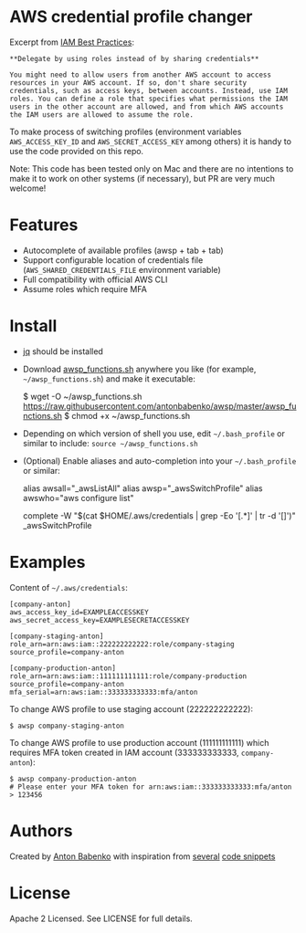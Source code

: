 # AWS credential profile changer

Excerpt from [IAM Best Practices](http://docs.aws.amazon.com/IAM/latest/UserGuide/best-practices.html#delegate-using-roles):

    **Delegate by using roles instead of by sharing credentials**

    You might need to allow users from another AWS account to access resources in your AWS account. If so, don't share security credentials, such as access keys, between accounts. Instead, use IAM roles. You can define a role that specifies what permissions the IAM users in the other account are allowed, and from which AWS accounts the IAM users are allowed to assume the role.

To make process of switching profiles (environment variables `AWS_ACCESS_KEY_ID` and `AWS_SECRET_ACCESS_KEY` among others) it is handy to use the code provided on this repo.

Note: This code has been tested only on Mac and there are no intentions to make it to work on other systems (if necessary), but PR are very much welcome!

Features
========

* Autocomplete of available profiles (awsp + tab + tab)
* Support configurable location of credentials file (`AWS_SHARED_CREDENTIALS_FILE` environment variable)
* Full compatibility with official AWS CLI
* Assume roles which require MFA

Install
=======

* [jq](https://stedolan.github.io/jq/) should be installed
* Download [awsp_functions.sh](https://raw.githubusercontent.com/antonbabenko/awsp/master/awsp_functions.sh) anywhere you like (for example, `~/awsp_functions.sh`) and make it executable:


    $ wget -O ~/awsp_functions.sh https://raw.githubusercontent.com/antonbabenko/awsp/master/awsp_functions.sh
    $ chmod +x ~/awsp_functions.sh
    
* Depending on which version of shell you use, edit `~/.bash_profile` or similar to include: `source ~/awsp_functions.sh`
* (Optional) Enable aliases and auto-completion into your `~/.bash_profile` or similar:


    alias awsall="_awsListAll"
    alias awsp="_awsSwitchProfile"
    alias awswho="aws configure list"

    complete -W "$(cat $HOME/.aws/credentials | grep -Eo '\[.*\]' | tr -d '[]')" _awsSwitchProfile

Examples
========

Content of `~/.aws/credentials`:
```
[company-anton]
aws_access_key_id=EXAMPLEACCESSKEY
aws_secret_access_key=EXAMPLESECRETACCESSKEY

[company-staging-anton]
role_arn=arn:aws:iam::222222222222:role/company-staging
source_profile=company-anton

[company-production-anton]
role_arn=arn:aws:iam::111111111111:role/company-production
source_profile=company-anton
mfa_serial=arn:aws:iam::333333333333:mfa/anton
```

To change AWS profile to use staging account (222222222222):

    $ awsp company-staging-anton
    
To change AWS profile to use production account (111111111111) which requires MFA token created in IAM account (333333333333, `company-anton`):

    $ awsp company-production-anton
    # Please enter your MFA token for arn:aws:iam::333333333333:mfa/anton
    > 123456
    
Authors
=======

Created by [Anton Babenko](https://github.com/antonbabenko) with inspiration from [several](https://github.com/antonosmond/bash_profile/blob/master/.bash_profile) [code snippets](http://www.jayway.com/2015/09/25/aws-cli-profile-management-made-easy/)

License
=======

Apache 2 Licensed. See LICENSE for full details.
